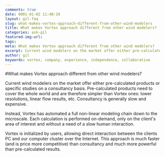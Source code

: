 ```yaml
---
comments: true
date: 0001-01-02 11:48:19
layout: gil-faq
slug: what-makes-vortex-approach-different-from-other-wind-modelers
title: What makes Vortex approach different from other wind modelers?
categories: ask-gil
featured-img-url:
tags:
meta: What makes Vortex approach different from other wind modelers?
excerpt: Current wind modelers on the market offer either pre-calculated products or specific studies on a consultancy basis.
author: gil
keywords: vortex, company, experience, independence, collaborative
---
```


#What makes Vortex approach different from other wind modelers?

Current wind modelers on the market offer either pre-calculated products or specific studies on a consultancy basis. Pre-calculated products need to cover the whole world and are therefore simpler than Vortex ones: lower resolutions, linear flow results, etc. Consultancy is generally slow and expensive.

Instead, Vortex has automated a full non-linear modeling chain down to the microscale. Each calculation is performed on-demand, only on the client's area of interest and without a need of a slow human interaction.

Vortex is initialized by users, allowing direct interaction between the clients PC and our computer cluster over the Internet. This approach is much faster (and is price more competitive) than consultancy and much more powerful than pre-calculated results.